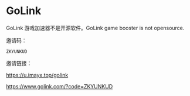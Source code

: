 # GoLink
GoLink 游戏加速器不是开源软件。GoLink game booster is not opensource.

邀请码：

`ZKYUNKUD`

邀请链接：

<https://u.imayx.top/golink>

<https://www.golink.com/?code=ZKYUNKUD>
